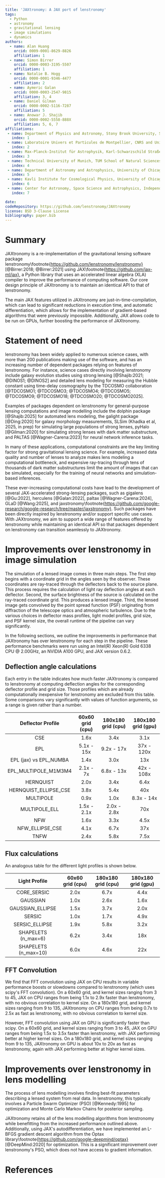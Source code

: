 ```yaml
---
title: 'JAXtronomy: A JAX port of lenstronomy'
tags:
  - Python
  - astronomy
  - gravitational lensing
  - image simulations
  - dynamics
authors:
  - name: Alan Huang
    orcid: 0009-0001-8629-8826
    affiliation: 1
  - name: Simon Birrer
    orcid: 0000-0003-3195-5507
    affiliation: 1
  - name: Natalie B. Hogg
    orcid: 0000-0001-9346-4477
    affiliation: 2
  - name: Aymeric Galan
    orcid: 0000-0003-2547-9815
    affiliation: 3, 4
  - name: Daniel Gilman
    orcid: 0000-0002-5116-7287
    affiliation: 5
  - name: Anowar J. Shajib
    orcid: 0000-0002-5558-888X
    affiliation: 5, 6, 7
affiliations:
 - name: Department of Physics and Astronomy, Stony Brook University, Stony Brook, NY 1794, USA
   index: 1
 - name: Laboratoire Univers et Particules de Montpellier, CNRS and Université de Montpellier (UMR-5299), 34095 Montpellier, France
   index: 2
 - name: Max-Planck-Institut für Astrophysik, Karl-Schwarzschild Straße 1, 85748 Garching, Germany
   index: 3
 - name: Technical University of Munich, TUM School of Natural Sciences, Physics Department, James-Franck-Straße 1, 85748 Garching, Germany
   index: 4
 - name: Department of Astronomy and Astrophysics, University of Chicago, Chicago, Illinois 60637, USA
   index: 5
 - name: Kavli Institute for Cosmological Physics, University of Chicago, Chicago, IL 60637, USA
   index: 6
 - name: Center for Astronomy, Space Science and Astrophysics, Independent University, Bangladesh, Dhaka 1229, Bangladesh
   index: 7

date:
codeRepository: https://github.com/lenstronomy/JAXtronomy
license: BSD 3-Clause License
bibliography: paper.bib
---
```


# Summary

JAXtronomy is a re-implementation of the gravitational lensing software package lenstronomy\footnote{https://github.com/lenstronomy/lenstronomy} [@Birrer:2018; @Birrer:2021] using JAX\footnote{https://github.com/jax-ml/jax}, a Python library that uses an accelerated linear algebra (XLA) compiler to improve the performance of computing software. Our core design principle of JAXtronomy is to maintain an identical API to that of lenstronomy.

The main JAX features utilized in JAXtronomy are just-in-time-compilation, which can lead to significant reductions in execution time, and automatic differentiation, which allows for the implementation of gradient-based algorithms that were previously impossible. Additionally, JAX allows code to be run on GPUs, further boosting the performance of JAXtronomy.

# Statement of need

lenstronomy has been widely applied to numerous science cases, with more than 200 publications making use of the software, and has an increasing number of dependent packages relying on features of lenstronomy. For instance, science cases directly involving lenstronomy include galaxy evolution studies using strong lensing [@Shajib:2021; @DINOS1; @DINOS2] and detailed lens modeling for measuring the Hubble constant using time-delay cosmography by the TDCOSMO collaboration [@TDCOSMO1; @TDCOSMO3; @TDCOSMO4; @TDCOSMO5; @TDCOSMO9; @TDCOSMO18; @TDCOSMO20; @TDCOSMO2025].

Examples of packages dependent on lenstronomy for general-purpose lensing computations and image modelling include the dolphin package [@Shajib:2025] for automated lens modeling, the galight package [@Ding:2020] for galaxy morphology measurements, SLSim (Khadka et al, 2025, in prep) for simulating large populations of strong lenses, pyHalo [@Gilman:2020] for simulating strong lenses with dark matter substructure, and PALTAS [@Wagner-Carena:2023] for neural network inference tasks.

In many of these applications, computational constraints are the key limiting factor for strong gravitational lensing science. For example, increased data quality and number of lenses to analyze makes lens modeling a computational bottleneck, and expensive ray-tracing through tens of thousands of dark matter substructures limit the amount of images that can be simulated, especially for the training of neural networks and simulation-based inferences.

These ever-increasing computational costs have lead to the development of several JAX-accelerated strong-lensing packages, such as gigalens [@Gu:2022], herculens [@Galan:2022], paltax [@Wagner-Carena:2024], GLaD [@Wang:2025], and jaxstronomy\footnote{https://github.com/google-research/google-research/tree/master/jaxstronomy}. Such packages have been directly inspired by lenstronomy and/or support specific use cases. With JAXtronomy, we aim to support a wide range of features offered by lenstronomy while maintaining an identical API so that packages dependent on lenstronomy can transition seamlessly to JAXtronomy.

# Improvements over lenstronomy in image simulation

The simulation of a lensed image comes in three main steps. The first step begins with a coordinate grid in the angles seen by the observer. These coordinates are ray-traced through the deflectors back to the source plane. This process requires the calculation of light ray deflection angles at each deflector. Second, the surface brightness of the source is calculated on the ray-traced coordinate grid. This produces a lensed image. Third, the lensed image gets convolved by the point spread function (PSF) originating from diffraction of the telescope optics and atmospheric turbulence. Due to the various choices in deflector mass profiles, light model profiles, grid size, and PSF kernel size, the overall runtime of the pipeline can vary significantly.

In the following sections, we outline the improvements in performance that JAXtronomy has over lenstronomy for each step in the pipeline. These performance benchmarks were run using an Intel(R) Xeon(R) Gold 6338 CPU @ 2.00GHz, an NVIDIA A100 GPU, and JAX version 0.6.2.

## Deflection angle calculations

Each entry in the table indicates how much faster JAXtronomy is compared to lenstronomy at computing deflection angles for the corresponding deflector profile and grid size. Those profiles which are already computationally inexpensive for lenstronomy are excluded from this table. Some comparisons vary significantly with values of function arguments, so a range is given rather than a number.

| Deflector Profile        | 60x60 grid (cpu) | 180x180 grid (cpu) | 180x180 grid (gpu) |
| :----------------------: | :--------------: | :----------------: | :----------------: |
| CSE                      | 1.6x             | 3.4x               | 3.1x               |
| EPL                      | 5.1x - 15x       | 9.2x - 17x         | 37x - 120x         |
| EPL (jax) vs EPL_NUMBA   | 1.4x             | 3.0x               | 13x                |
| EPL_MULTIPOLE_M1M3M4     | 2.1x - 7x        | 6.8x - 13x         | 42x - 108x         |
| HERNQUIST                | 2.0x             | 3.4x               | 6.4x               |
| HERNQUIST_ELLIPSE_CSE    | 3.8x             | 5.4x               | 40x                |
| MULTIPOLE                | 0.9x             | 1.0x               | 8.3x - 14x         |
| MULTIPOLE_ELL            | 1.5x - 2.1x      | 2.0x - 2.8x        | 70x                |
| NFW                      | 1.6x             | 3.3x               | 4.5x               |
| NFW_ELLIPSE_CSE          | 4.1x             | 6.7x               | 37x                |
| TNFW                     | 2.4x             | 5.8x               | 7.5x               |

## Flux calculations

An analogous table for the different light profiles is shown below.

| Light Profile            | 60x60 grid (cpu) | 180x180 grid (cpu) | 180x180 grid (gpu) |
| :----------------------: | :--------------: | :----------------: | :----------------: |
| CORE_SERSIC              | 2.0x             | 6.7x               | 4.4x               |
| GAUSSIAN                 | 1.0x             | 2.6x               | 1.6x               |
| GAUSSIAN_ELLIPSE         | 1.5x             | 3.7x               | 2.0x               |
| SERSIC                   | 1.0x             | 1.7x               | 4.9x               |
| SERSIC_ELLIPSE           | 1.9x             | 5.8x               | 3.2x               |
| SHAPELETS (n_max=6)      | 6.2x             | 3.4x               | 18x                |
| SHAPELETS (n_max=10)     | 6.0x             | 4.6x               | 22x                |

## FFT Convolution

We find that FFT convolution using JAX on CPU results in variable performance boosts or slowdowns compared to lenstronomy (which uses scipy's FFT convolution). On a 60x60 grid, and kernel sizes ranging from 3 to 45, JAX on CPU ranges from being 1.1x to 2.9x faster than lenstronomy, with no obvious correlation to kernel size. On a 180x180 grid, and kernel sizes ranging from 9 to 135, JAXtronomy on CPU ranges from being 0.7x to 2.5x as fast as lenstronomy, with no obvious correlation to kernel size.

However, FFT convolution using JAX on GPU is significantly faster than scipy. On a 60x60 grid, and kernel sizes ranging from 3 to 45, JAX on GPU ranges from being 1.5x to 3.5x faster than lenstronomy, with JAX performing better at higher kernel sizes. On a 180x180 grid, and kernel sizes ranging from 9 to 135, JAXtronomy on GPU is about 10x to 20x as fast as lenstronomy, again with JAX performing better at higher kernel sizes.

# Improvements over lenstronomy in lens modelling

The process of lens modelling involves finding best-fit parameters describing a lensed system from real data. In lenstronomy, this typically involves a Particle Swarm Optimizer (PSO) [@Kennedy:1995] for optimization and Monte Carlo Markov Chains for posterior sampling.

JAXtronomy retains all of the lens modelling algorithms from lenstronomy while benefitting from the increased performance outlined above. Additionally, using JAX's autodifferentiation, we have implemented an L-BFGS gradient descent algorithm from the Optax library\footnote{https://github.com/google-deepmind/optax} [@DeepMind:2020] for optimization. This is a significant improvement over lenstronomy's PSO, which does not have access to gradient information.

# References